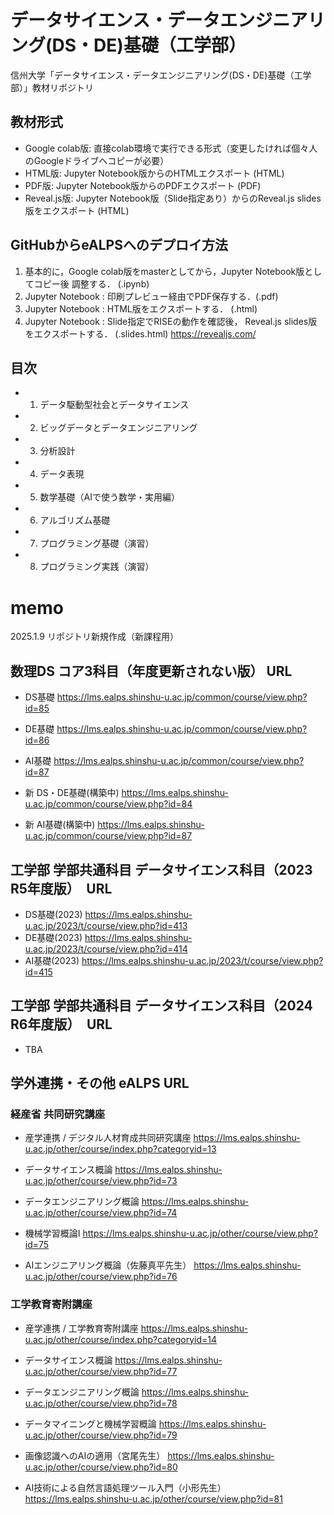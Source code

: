 # データサイエンス・データエンジニアリング(DS・DE)基礎（工学部）

信州大学「データサイエンス・データエンジニアリング(DS・DE)基礎（工学部）」教材リポジトリ

## 教材形式

* Google colab版: 直接colab環境で実行できる形式（変更したければ個々人のGoogleドライブへコピーが必要）
* HTML版: Jupyter Notebook版からのHTMLエクスポート (HTML)
* PDF版: Jupyter Notebook版からのPDFエクスポート (PDF)
* Reveal.js版: Jupyter Notebook版（Slide指定あり）からのReveal.js slides版をエクスポート (HTML)

## GitHubからeALPSへのデプロイ方法

1. 基本的に，Google colab版をmasterとしてから，Jupyter Notebook版としてコピー後 調整する． (.ipynb)
2. Jupyter Notebook : 印刷プレビュー経由でPDF保存する．(.pdf)
3. Jupyter Notebook : HTML版をエクスポートする． (.html)
4. Jupyter Notebook : Slide指定でRISEの動作を確認後， Reveal.js slides版をエクスポートする． (.slides.html) <https://revealjs.com/>

## 目次

* 1. データ駆動型社会とデータサイエンス
* 2. ビッグデータとデータエンジニアリング
* 3. 分析設計
* 4. データ表現
* 5. 数学基礎（AIで使う数学・実用編）
* 6. アルゴリズム基礎
* 7. プログラミング基礎（演習）
* 8. プログラミング実践（演習）

# memo

2025.1.9 リポジトリ新規作成（新課程用）

## 数理DS コア3科目（年度更新されない版） URL

* DS基礎 <https://lms.ealps.shinshu-u.ac.jp/common/course/view.php?id=85>
* DE基礎 <https://lms.ealps.shinshu-u.ac.jp/common/course/view.php?id=86>
* AI基礎 <https://lms.ealps.shinshu-u.ac.jp/common/course/view.php?id=87>

* 新 DS・DE基礎(構築中) <https://lms.ealps.shinshu-u.ac.jp/common/course/view.php?id=84>
* 新 AI基礎(構築中) <https://lms.ealps.shinshu-u.ac.jp/common/course/view.php?id=87>

## 工学部 学部共通科目 データサイエンス科目（2023 R5年度版）　URL

* DS基礎(2023) <https://lms.ealps.shinshu-u.ac.jp/2023/t/course/view.php?id=413>
* DE基礎(2023) <https://lms.ealps.shinshu-u.ac.jp/2023/t/course/view.php?id=414>
* AI基礎(2023) <https://lms.ealps.shinshu-u.ac.jp/2023/t/course/view.php?id=415>

## 工学部 学部共通科目 データサイエンス科目（2024 R6年度版）　URL

* TBA

## 学外連携・その他 eALPS URL

### 経産省 共同研究講座

* 産学連携 / デジタル人材育成共同研究講座
<https://lms.ealps.shinshu-u.ac.jp/other/course/index.php?categoryid=13>

* データサイエンス概論
<https://lms.ealps.shinshu-u.ac.jp/other/course/view.php?id=73>
* データエンジニアリング概論
<https://lms.ealps.shinshu-u.ac.jp/other/course/view.php?id=74>
* 機械学習概論I
<https://lms.ealps.shinshu-u.ac.jp/other/course/view.php?id=75>
* AIエンジニアリング概論（佐藤真平先生）
<https://lms.ealps.shinshu-u.ac.jp/other/course/view.php?id=76>

### 工学教育寄附講座

* 産学連携 / 工学教育寄附講座
<https://lms.ealps.shinshu-u.ac.jp/other/course/index.php?categoryid=14>

* データサイエンス概論
<https://lms.ealps.shinshu-u.ac.jp/other/course/view.php?id=77>
* データエンジニアリング概論
<https://lms.ealps.shinshu-u.ac.jp/other/course/view.php?id=78>
* データマイニングと機械学習概論
<https://lms.ealps.shinshu-u.ac.jp/other/course/view.php?id=79>
* 画像認識へのAIの適用（宮尾先生）
<https://lms.ealps.shinshu-u.ac.jp/other/course/view.php?id=80>
* AI技術による自然言語処理ツール入門（小形先生）
<https://lms.ealps.shinshu-u.ac.jp/other/course/view.php?id=81>

